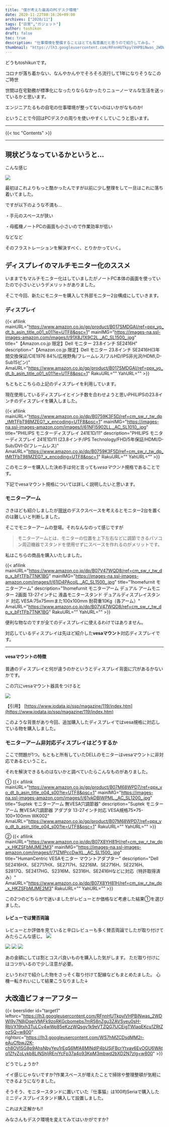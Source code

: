 ```yaml
---
title: "僕が考えた最高のPCデスク環境"
date: 2020-11-22T08:16:26+09:00
archives: ["2020/11"]
tags: ["日常","ガジェット"]
author: toshikun
draft: false
toc: true
description: "仕事環境を整備することはとても有意義だと思うので紹介してみる。"
thumbnail: "https://lh3.googleusercontent.com/RFnnHUTkpylVHPBiNwas_2WDWl9v7N8jDqeiVMjFk9zoRKGcbomebs7mR58nZgu3ZAVSveu0sH-RbVX19txh3TuLCv4wWp85eKzzWQsgv1k9eVTZQG7UCEigTWIaqEKcu1ZRtZozSQ=w800"
---
```


どうもtoshikunです。

コロナが落ち着かない、なんやかんやでそろそろ流行して1年になりそうなこのご時世

世間は在宅勤務が標準化になったりならなかったりニューノーマルな生活を送っているかと思います。

エンジニアたるもの自宅の仕事環境が整ってないのはいかがなものか!

ということで今回はPCデスクの周りを使いやすくしていこうと思います。

<hr>
{{< toc "Contents" >}}
<hr>

## 現状どうなっているかというと…

こんな感じ

<img src="https://lh3.googleusercontent.com/RFnnHUTkpylVHPBiNwas_2WDWl9v7N8jDqeiVMjFk9zoRKGcbomebs7mR58nZgu3ZAVSveu0sH-RbVX19txh3TuLCv4wWp85eKzzWQsgv1k9eVTZQG7UCEigTWIaqEKcu1ZRtZozSQ=w800" >

最初はこれよりもっと酷かったんですが以前に少し整理をして一旦はこれに落ち着いてました。

ですが以下のような不満も…

・手元のスペースが狭い

・母艦機ノートPCの画面も小さいので作業効率が低い

などなど

そのフラストレーションを解決すべく、とりかかっていく。


## ディスプレイのマルチモニター化のススメ

いままでもマルチモニター化はしていましたがノートPC本体の画面を使っていたので小さいというデメリットがありました。

そこで今回、新たにモニターを購入して外部モニター2台構成にしていきます。 

### ディスプレイ

{{< afilink mainURL="https://www.amazon.co.jp/gp/product/B017SMDGAI/ref=ppx_yo_dt_b_asin_title_o01_s01?ie=UTF8&psc=1" mainIMG="https://images-na.ssl-images-amazon.com/images/I/91X8J1X9C2L._AC_SL1500_.jpg" title="【Amazon.co.jp 限定】Dell モニター 23.8インチ SE2416H" description="【Amazon.co.jp 限定】Dell モニター 23.8インチ SE2416H(3年間交換保証/CIE1976 84%/広視野角/フレームレス/フルHD/IPS非光沢/HDMI,D-Sub15ピン)" AmaURL="https://www.amazon.co.jp/gp/product/B017SMDGAI/ref=ppx_yo_dt_b_asin_title_o01_s01?ie=UTF8&psc=1" RakuURL="" YahURL="" >}}


もともとこちらの上記のディスプレイを利用しています。

現在使用しているディスプレイとインチ数を合わせようと思いPHILIPSの23.8インチのディスプレイを購入しました。

{{< afilink mainURL="https://www.amazon.co.jp/dp/B0759K3F5D/ref=cm_sw_r_tw_dp_tMtTFbT98MZEG?_x_encoding=UTF8&psc=1" mainIMG="https://images-na.ssl-images-amazon.com/images/I/61NFl5902LL._AC_SL1010_.jpg" title="PHILIPS モニターディスプレイ 241E1D/11" description="PHILIPS モニターディスプレイ 241E1D/11 (23.8インチ/IPS Technology/FHD/5年保証/HDMI/D-Sub/DVI-D/フレームレス)" AmaURL="https://www.amazon.co.jp/dp/B0759K3F5D/ref=cm_sw_r_tw_dp_tMtTFbT98MZEG?_x_encoding=UTF8&psc=1" RakuURL="" YahURL="" >}}



このモニターを購入した決め手は何と言っても*vesaマウント*規格であることです。

下記でvesaマウント規格については詳しく説明したいと思います。

### モニターアーム

さきほども紹介しましたが[現状](https://toshikunblog.net/post/20201115/#現状どうなっているかというと)のデスクスペースを考えるとモニター2台を置くのは難しいと判断しました。


そこでモニターアームの登場。それなんなのって感じですが

>モニターアームとは、モニターの位置を上下左右などに調節できるパソコン周辺機器でスタンドを使用せずにスペースを作れるのがメリットです。

私はこちらの商品を購入いたしました。

{{< afilink mainURL="https://www.amazon.co.jp/dp/B07V47WQD8/ref=cm_sw_r_tw_dp_x_bFtTFb7TNK1BG" mainIMG="https://images-na.ssl-images-amazon.com/images/I/61lD4PAcolL._AC_SL1500_.jpg" title="1homefurnit モニターアーム" description="1homefurnit モニターアーム デュアル アームモニター 2画面 13-27インチに 液晶モニタースタンド デュアルディスプレイスタンド 対応 VESA:75x75mmまた100x100mm 耐荷重10Kg（各アーム）" AmaURL="https://www.amazon.co.jp/dp/B07V47WQD8/ref=cm_sw_r_tw_dp_x_bFtTFb7TNK1BG" RakuURL="" YahURL="" >}}


便利な物なのですが全てのディスプレイに使えるわけではありません。

対応しているディスプレイは先ほど紹介した**vesaマウント**対応ディスプレイです。

---
#### vesaマウントの特徴
普通のディスプレイと何が違うのかというとディスプレイ背面に穴があるかないかです。

この穴にvesaマウント器具をつけると

<img src="https://www.iodata.jp/ssp/magazine/img/column119_pic2.jpg" >

【引用】
[https://www.iodata.jp/ssp/magazine/119/index.htm](https://www.iodata.jp/ssp/magazine/119/index.htm)

このような背景があり今回、追加購入したディスプレイではvesa規格に対応している物を購入しました。

### モニターアーム非対応ディスプレイはどうするか

ここで問題が1つ。もともと所有していたDELLのモニターはvesaマウントに非対応であるということ。

それを解決できるものはないかと調べていたらこんなものがありました。

①
{{< afilink mainURL="https://www.amazon.co.jp/gp/product/B07M68WPD7/ref=ppx_yo_dt_b_asin_title_o04_s00?ie=UTF8&psc=1" mainIMG="https://images-na.ssl-images-amazon.com/images/I/61vkDBIWPML._AC_SL1200_.jpg" title="Suptek モニターアーム 無VESA穴調節器" description="Suptek モニターアーム 無VESA穴調節器 アダプタ 13-27インチ対応 VESA規格75×75-100×100mm WK002" AmaURL="https://www.amazon.co.jp/gp/product/B07M68WPD7/ref=ppx_yo_dt_b_asin_title_o04_s00?ie=UTF8&psc=1" RakuURL="" YahURL="" >}}

②
{{< afilink mainURL="https://www.amazon.co.jp/dp/B07X8YH81H/ref=cm_sw_r_tw_dp_x_HKZSFbMJME2M3" mainIMG="https://images-na.ssl-images-amazon.com/images/I/71ZMPccDwXL._AC_SL1500_.jpg" title="HumanCentric VESAモニター マウントアダプター" description="Dell SE2416HX、SE2717HX、SE2717H、S2216M、SE2716H、SE2216H、S2817Q、SE2417HG、S2316M、S2316H、SE2416Hなどに対応（特許取得済み）" AmaURL="https://www.amazon.co.jp/dp/B07X8YH81H/ref=cm_sw_r_tw_dp_x_HKZSFbMJME2M3" RakuURL="" YahURL="" >}}

この2つのどちらかで迷いましたがレビューとか価格など考慮した結果①を選びました。

#### レビューでは賛否両論

レビューとか評価を見ていると辛口レビューも多く賛否両論でしたが取り付けてみたらこんな感じ。
<img src="https://lh3.googleusercontent.com/BJS7w3aKG75Q-HF5zwwBVZCpkw-byFLSA0lilh2iizBJDoVc78rIh3f5owPdAhPCa2EF_-8ioW0UTUsKQB506PozUrgXPVtyrLWu7bDNfe1FCKjXLoXNtH9_8VQraKsdvp0AbHy0jQ=w800" >

<img src="https://lh3.googleusercontent.com/HDD435u_o9meAjLlhs7_K7JmoRWw8Ne5SeJT0GwlawbgqqIOlstT823Y9PaVBKt7gxWjO2O2fT6mPfr0Pm6XKF8nEZBDPyePp70KuaR-6qPeJKTwNtta1ejIfujHHTAhtU5BMIXCCA=w800" >


<img src="https://lh3.googleusercontent.com/AWU878ehOBgJAQRcdXpmI0Bx-Z77M4Dcg312e0NewaO6ekkVGawctOJJtl8fc3brMJ_Oi2Fq12k26LiXIxLkJF1OZ_Z6Xqd33J4muk6I2C-4aNk7NLcGDYt7jKYPx7QBtPRafUuJpw=w800" >


<img src="https://lh3.googleusercontent.com/i9B7uSpmQtspl4_DGK0zpuNP3UWOMx6Sk1ni1AsrbceDNBi3HSmVuRARgmaFRM1tCF9HP73rxarlaiA0ASAu74o3DaJMjd9f6Cnmyl4ppD0wadKt1DDiGwBdnHuDAZP23rZ0VmNkzg=w800" >

あの金額にしては割とコスパ良いものを購入した気がします。
ただ取り付けにはコツがいるので少し注意が必要。

というわけで紹介した物をさっそく取り付けて配線などもまとめたました。
心機一転きれいにして結果こうなりました↓

## 大改造ビフォーアフター


{{< beerslider id="target1" leftsrc="https://lh3.googleusercontent.com/RFnnHUTkpylVHPBiNwas_2WDWl9v7N8jDqeiVMjFk9zoRKGcbomebs7mR58nZgu3ZAVSveu0sH-RbVX19txh3TuLCv4wWp85eKzzWQsgv1k9eVTZQG7UCEigTWIaqEKcu1ZRtZozSQ=w800" rightsrc="https://lh3.googleusercontent.com/WS7hMZCDsdMM2r-eAuCfbwJ2K-ch8OVISG8p9AhsNbyYeu1rEqS6MfA8MlNdIP4bUSjFBcrYtvav6EvOGU6WAtq1ZfyZoLykb8LiNShljREniYcFp37a4o93KpM3mbwd2bXD2N7zlg=w800" >}}


どうでしょうか?

イイ感じじゃないですか?作業スペースが増えたことで掃除や整理整頓が気軽にできるようになりました。

そうそう、モニタースタンドに置いていた『仕事猫』は100均Seriaで購入したミニディスプレイスタンド購入して設置しました。

これは大正解かも!!

みなさんもデスク環境を変えてみてはいかがですか?